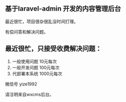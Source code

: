 ## 基于laravel-admin 开发的内容管理后台

最近很忙，项目很杂很乱没时间打理。

有偿问答和解决问题。


## 最近很忙，只接受收费解决问题：

1. 一般使用问题 10元每次
2. 一般开发问题 100元每次
3. 代部署本系统 1000元每次


微信号 yize1992 

请注明来自wxcms后台。
